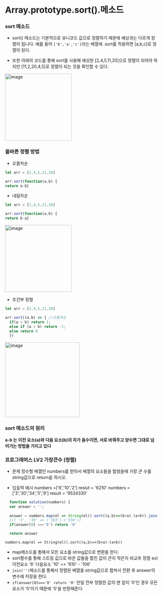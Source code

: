 # Array.prototype.sort().메소드

### sort 메소드
- sort() 메소드는 기본적으로 유니코드 값으로 정렬하기 때문에 예상과는 다르게 정렬이 됩니다.
예를 들어 `['b','a','c']`라는 배열에 .sort를 적용하면 [a,b,c]로 정렬이 된다.

- 또한 아래의 코드를 통해 sort를 사용해 예상한 [2,4,5,11,20]으로 정렬이 되어야 하지만 [11,2,20,4,5]로 정렬이 되는 것을 확인할 수 있다.
<img width="220" alt="image" src="https://user-images.githubusercontent.com/114140840/212676976-42642e52-091f-4013-b658-df6c6f52b4a7.png">

### 올바른 정렬 방법

- 오름차순
```javascript
let arr = [2,4,5,11,20]

arr.sort(function(a,b) {
return a-b} 
```
- 내림차순
```javascript
let arr = [2,4,5,11,20]

arr.sort(function(a,b) {
return b-a} 
```
<img width="220" alt="image" src="https://user-images.githubusercontent.com/114140840/212677509-f5bf33ad-cdf4-4e72-8060-5ba9294b34d6.png">

- 조건부 정렬
```javascript
let arr = [2,4,5,11,20]

arr.sort((a,b) => { //오름차순
  if(a > b) return 1;
  else if (a < b) return -1;
  else return 0
  })
```
<img width="246" alt="image" src="https://user-images.githubusercontent.com/114140840/212677877-d102031f-88bd-4a8d-97ee-e68902a7cccb.png">

### sort 메소드의 원리
**a-b 는 이전 요소(a)와 다음 요소(b)의 차가 음수이면, 서로 바꿔주고 양수면 그대로 넘어가는 방법을 가지고 있다**

### 프로그래머스 LV2 가장큰수 (정렬)
- 문제 
정수형 배열인 numbers를 받아서 배열의 요소들을 합쳤을때 가장 큰 수를 string값으로 return을 하시오.

- 입출력 예시
numbers =['6','10','2'] reslut = '6210'
numbers = ['3','30','34','5','9'] result = '9534330'

```javascript
  function solution(numbers) {
  var answer = '';
  
  answer = numbers.map(el => String(el)).sort((a,b)=>(b+a)-(a+b)).join('')
  //( '3', '30' => ('303')-('330'))
  if(answer[0] ==='0') return '0'

  return answer
  ```
  `numbers.map(el => String(el)).sort((a,b)=>(b+a)-(a+b))`
  - map메소드를 통해서 모든 요소를 string값으로 변환을 한다.
  - sort함수를 통해 스트링 값으로 바꾼 값들을 합친 값이 큰지 작은지 비교후 정렬
ex) 이전요소 '6' 다음요소 '10' => '610' - '106'
- `join('')`메소드를 통해서 정렬된 배열을 string값으로 합쳐서 전환 후 answer의 변수에 저장을 한다.
- `if(answer[0]==='0' return '0'` 만일 전부 정렬한 값의 맨 앞이 '0'인 경우 모든 요소가 '0'이기 때문에 '0'을 반환해준다.

